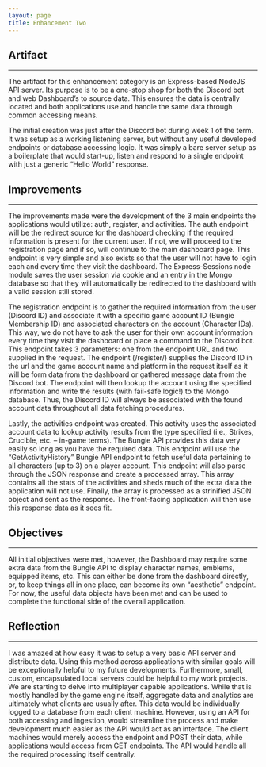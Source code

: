 ```yaml
---
layout: page
title: Enhancement Two
---
```


## Artifact
---
The artifact for this enhancement category is an Express-based NodeJS API server. Its purpose is to be a one-stop shop for both the Discord bot and web Dashboard’s to source data. This ensures the data is centrally located and both applications use and handle the same data through common accessing means.

The initial creation was just after the Discord bot during week 1 of the term. It was setup as a working listening server, but without any useful developed endpoints or database accessing logic. It was simply a bare server setup as a boilerplate that would start-up, listen and respond to a single endpoint with just a generic “Hello World” response.

## Improvements
---
The improvements made were the development of the 3 main endpoints the applications would utilize: auth, register, and activities.
The auth endpoint will be the redirect source for the dashboard checking if the required information is present for the current user. If not, we will proceed to the registration page and if so, will continue to the main dashboard page. This endpoint is very simple and also exists so that the user will not have to login each and every time they visit the dashboard. The Express-Sessions node module saves the user session via cookie and an entry in the Mongo database so that they will automatically be redirected to the dashboard with a valid session still stored.

The registration endpoint is to gather the required information from the user (Discord ID) and associate it with a specific game account ID (Bungie Membership ID) and associated characters on the account (Character IDs). This way, we do not have to ask the user for their own account information every time they visit the dashboard or place a command to the Discord bot. This endpoint takes 3 parameters: one from the endpoint URL and two supplied in the request. The endpoint (/register/<discordID>) supplies the Discord ID in the url and the game account name and platform in the request itself as it will be form data from the dashboard or gathered message data from the Discord bot. The endpoint will then lookup the account using the specified information and write the results (with fail-safe logic!) to the Mongo database. Thus, the Discord ID will always be associated with the found account data throughout all data fetching procedures.
	
Lastly, the activities endpoint was created. This activity uses the associated account data to lookup activity results from the type specified (i.e., Strikes, Crucible, etc. – in-game terms). The Bungie API provides this data very easily so long as you have the required data. This endpoint will use the “GetActivityHistory” Bungie API endpoint to fetch useful data pertaining to all characters (up to 3) on a player account. This endpoint will also parse through the JSON response and create a processed array. This array contains all the stats of the activities and sheds much of the extra data the application will not use. Finally, the array is processed as a strinified JSON object and sent as the response. The front-facing application will then use this response data as it sees fit.
 
## Objectives
---
All initial objectives were met, however, the Dashboard may require some extra data from the Bungie API to display character names, emblems, equipped items, etc. This can either be done from the dashboard directly, or, to keep things all in one place, can become its own “aesthetic” endpoint. For now, the useful data objects have been met and can be used to complete the functional side of the overall application.
 
## Reflection
---
I was amazed at how easy it was to setup a very basic API server and distribute data. Using this method across applications with similar goals will be exceptionally helpful to my future developments. Furthermore, small, custom, encapsulated local servers could be helpful to my work projects. We are starting to delve into multiplayer capable applications. While that is mostly handled by the game engine itself, aggregate data and analytics are ultimately what clients are usually after. This data would be individually logged to a database from each client machine. However, using an API for both accessing and ingestion, would streamline the process and make development much easier as the API would act as an interface. The client machines would merely access the endpoint and POST their data, while applications would access from GET endpoints. The API would handle all the required processing itself centrally.


